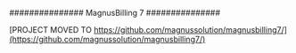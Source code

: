 ###############
MagnusBilling 7 
###############

[PROJECT MOVED TO https://github.com/magnussolution/magnusbilling7/](https://github.com/magnussolution/magnusbilling7/)


